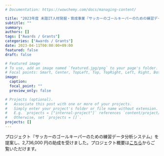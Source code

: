 ```yaml
---
# Documentation: https://wowchemy.com/docs/managing-content/

title: "2023年度 未踏IT人材発掘・育成事業『サッカーのゴールキーパーのための練習データ分析システム』"
subtitle: ""
summary:
authors: []
tags: ["Awards / Grants"]
categories: ["Awards / Grants"]
date: 2023-04-11T00:00:00+09:00
featured: false
draft: false

# Featured image
# To use, add an image named `featured.jpg/png` to your page's folder.
# Focal points: Smart, Center, TopLeft, Top, TopRight, Left, Right, BottomLeft, Bottom, BottomRight.
image:
  caption:
  focal_point: ""
  preview_only: false

# Projects (optional).
#   Associate this post with one or more of your projects.
#   Simply enter your project's folder or file name without extension.
#   E.g. `projects = ["internal-project"]` references `content/project/deep-learning/index.md`.
#   Otherwise, set `projects = []`.
projects: []
---
```


プロジェクト『サッカーのゴールキーパーのための練習データ分析システム』を提案し、2,736,000 円の助成を受けました。プロジェクト概要は[こちら](https://www.ipa.go.jp/jinzai/mitou/it/2023/gaiyou_ig-1.html)からご覧いただけます。
